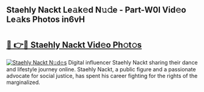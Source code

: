 ## Staehly Nackt Le𝚊k𝚎d N𝚞𝚍e - Part-W0l Vid𝚎o Le𝚊ks Photos in6vH

# <h2><a href="http://fb0ujr.evod.top/?m=Staehly+Nackt">🔗 👉🔴 Staehly Nackt Vid𝚎o Ph𝚘t𝚘s</a></h2>

[![Staehly Nackt N𝚞d𝚎s](https://i.imgur.com/8V9OHl7.gif)](http://fb0ujr.evod.top/?m=Staehly+Nackt)
Digital influencer Staehly Nackt sharing their dance and lifestyle journey online. Staehly Nackt, a public figure and a passionate advocate for social justice, has spent his career fighting for the rights of the marginalized. 
